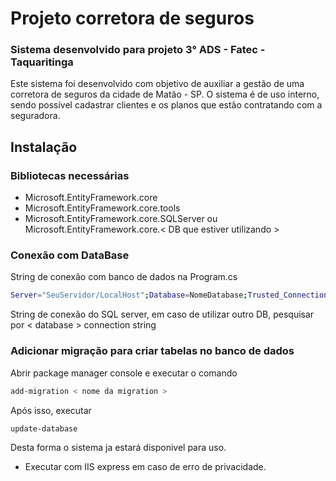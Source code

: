 # Projeto corretora de seguros

### Sistema desenvolvido para projeto 3° ADS - Fatec - Taquaritinga

Este sistema foi desenvolvido com objetivo de auxiliar a gestão de uma corretora de seguros da cidade de Matão - SP. 
O sistema é de uso interno, sendo possível cadastrar clientes e os planos que estão contratando com a seguradora.
## Instalação

### Bibliotecas necessárias
* Microsoft.EntityFramework.core
* Microsoft.EntityFramework.core.tools
* Microsoft.EntityFramework.core.SQLServer ou Microsoft.EntityFramework.core.< DB que estiver utilizando >

### Conexão com DataBase

String de conexão com banco de dados na Program.cs
```bash
Server="SeuServidor/LocalHost";Database=NomeDatabase;Trusted_Connection=True
```
String de conexão do SQL server, em caso de utilizar outro DB, pesquisar por < database > connection string

### Adicionar migração para criar tabelas no banco de dados

Abrir package manager console e executar o comando
```bash
add-migration < nome da migration > 
```
Após isso, executar
```bash
update-database
```

Desta forma o sistema ja estará disponivel para uso. 

 * Executar com IIS express em caso de erro de privacidade.

